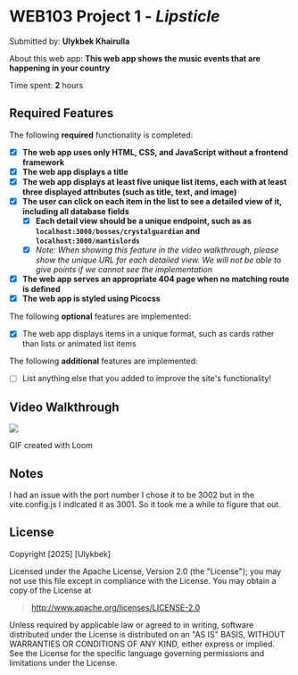 # WEB103 Project 1 - *Lipsticle*

Submitted by: **Ulykbek Khairulla**

About this web app: **This web app shows the music events that are happening in your country**

Time spent: **2** hours

## Required Features

The following **required** functionality is completed:

<!-- Make sure to check off completed functionality below -->
- [x] **The web app uses only HTML, CSS, and JavaScript without a frontend framework**
- [x] **The web app displays a title**
- [x] **The web app displays at least five unique list items, each with at least three displayed attributes (such as title, text, and image)**
- [x] **The user can click on each item in the list to see a detailed view of it, including all database fields**
  - [x] **Each detail view should be a unique endpoint, such as as `localhost:3000/bosses/crystalguardian` and `localhost:3000/mantislords`**
  - [x] *Note: When showing this feature in the video walkthrough, please show the unique URL for each detailed view. We will not be able to give points if we cannot see the implementation* 
- [x] **The web app serves an appropriate 404 page when no matching route is defined**
- [x] **The web app is styled using Picocss**

The following **optional** features are implemented:

- [x] The web app displays items in a unique format, such as cards rather than lists or animated list items

The following **additional** features are implemented:

- [ ] List anything else that you added to improve the site's functionality!

## Video Walkthrough

<div>
  <a href="https://www.loom.com/share/c43063a2034a4fcd9defd3e86c1c8cb6">
    <img style="max-width:300px;" src="https://cdn.loom.com/sessions/thumbnails/c43063a2034a4fcd9defd3e86c1c8cb6-ead16540a96f3755-full-play.gif">
  </a>
</div>

GIF created with Loom

## Notes

I had an issue with the port number I chose it to be 3002 but in the vite.config.js I indicated it as 3001. So it took me a while to figure that out. 

## License

Copyright [2025] [Ulykbek]

Licensed under the Apache License, Version 2.0 (the "License"); you may not use this file except in compliance with the License. You may obtain a copy of the License at

> http://www.apache.org/licenses/LICENSE-2.0

Unless required by applicable law or agreed to in writing, software distributed under the License is distributed on an "AS IS" BASIS, WITHOUT WARRANTIES OR CONDITIONS OF ANY KIND, either express or implied. See the License for the specific language governing permissions and limitations under the License.
